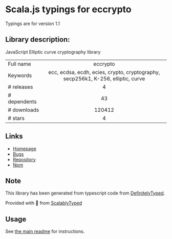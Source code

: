 
# Scala.js typings for eccrypto

Typings are for version 1.1

## Library description:
JavaScript Elliptic curve cryptography library

|                    |                 |
| ------------------ | :-------------: |
| Full name          | eccrypto |
| Keywords           | ecc, ecdsa, ecdh, ecies, crypto, cryptography, secp256k1, K-256, elliptic, curve |
| # releases         | 4 |
| # dependents       | 43 |
| # downloads        | 120412 |
| # stars            | 4 |

## Links
- [Homepage](https://github.com/bitchan/eccrypto)
- [Bugs](https://github.com/bitchan/eccrypto/issues)
- [Repository](https://github.com/bitchan/eccrypto)
- [Npm](https://www.npmjs.com/package/eccrypto)
    


## Note
This library has been generated from typescript code from [DefinitelyTyped](https://definitelytyped.org).

Provided with :purple_heart: from [ScalablyTyped](https://github.com/oyvindberg/ScalablyTyped)

## Usage
See [the main readme](../../readme.md) for instructions.


